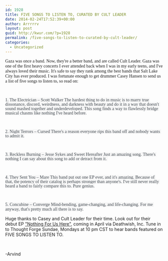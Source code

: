 ```yaml
---
id: 1928
title: FIVE SONGS TO LISTEN TO, CURATED BY CULT LEADER
date: 2014-02-24T17:52:39+00:00
author: Arrrrrv
layout: post
guid: http://kwur.com/?p=1928
permalink: /five-songs-to-listen-to-curated-by-cult-leader/
categories:
  - Uncategorized
---
```

<div class="pf-content">
  <p>
    <span style="font-size:14px;"><span style="font-family:times new roman,times,serif;">Gaza was once a band. Now, they're a better band, and are called Cult Leader. Gaza was one of the first heavy concerts I ever attended&nbsp;back when I was in my early teens, and I've always loved their music. It's safe to say they rank among the best bands that Salt Lake City has ever produced.&nbsp;I was fortunate enough to get drummer Casey Hansen to send us a list of five songs to listen to, so read on:</span></span>
  </p>
  
  <p>
    &nbsp;
  </p>
  
  <p>
    <span style="font-size:14px;"><span style="font-family:times new roman,times,serif;"><span style="color: rgb(62, 69, 76); line-height: 14.079999923706055px; white-space: pre-wrap; background-color: rgb(247, 247, 247);">1. The Electrician &#8211; Scott Walker The hardest thing to do in music is to marry true dissonance, discord, weirdness, and darkness with beauty and do it in a way that doesn't sound mashed together and underdeveloped. This song finds a way to flawlessly bridge musical chasms like nothing I've heard before.</span></span></span>
  </p>
  
  <p>
    <span style="font-size:14px;"></span>
  </p>
  
  <p>
    &nbsp;
  </p>
  
  <p>
    <span style="font-size:14px;"><span style="font-family:times new roman,times,serif;"><span style="color: rgb(62, 69, 76); line-height: 14.079999923706055px; white-space: pre-wrap; background-color: rgb(247, 247, 247);">2. Night Terrors &#8211; Cursed There's a reason everyone rips this band off and nobody wants to admit it.</span></span></span>
  </p>
  
  <p>
    <span style="font-size:14px;"></span>
  </p>
  
  <p>
    &nbsp;
  </p>
  
  <p>
    <span style="font-size:14px;"><span style="font-family:times new roman,times,serif;"><span style="color: rgb(62, 69, 76); line-height: 14.079999923706055px; white-space: pre-wrap; background-color: rgb(247, 247, 247);">3. Reckless Burning &#8211; Jesse Sykes and Sweet Hereafter Just an amazing song. There's nothing I can say about this song to add or detract from it. </span></span></span>
  </p>
  
  <p>
    <span style="font-size:14px;"></span>
  </p>
  
  <p>
    &nbsp;
  </p>
  
  <p>
    <span style="font-size:14px;"><span style="font-family:times new roman,times,serif;"><span style="color: rgb(62, 69, 76); line-height: 14.079999923706055px; white-space: pre-wrap; background-color: rgb(247, 247, 247);">4. They Sent You &#8211; Mare This band put out one EP ever, and it's amazing. Because of that, the potency of their catalog is perhaps stronger than anyone's. I've still never really heard a band to fairly compare this to. Pure genius.</span></span></span>
  </p>
  
  <p>
    <span style="font-size:14px;"></span>
  </p>
  
  <p>
    &nbsp;
  </p>
  
  <p>
    <span style="font-size:14px;"><span style="font-family:times new roman,times,serif;"><span style="color: rgb(62, 69, 76); line-height: 14.079999923706055px; white-space: pre-wrap; background-color: rgb(247, 247, 247);">5. Concubine &#8211; Converge Mind-bending, game-changing, and life-changing. For me anyway, that's pretty much all there is to say.</span></span></span>
  </p>
  
  <p>
    <span style="font-size:14px;"></span>
  </p>
  
  <p>
    <span style="font-size:14px;">Huge thanks to Casey and Cult Leader for their time. Look out for their debut EP <a href="http://www.deathwishinc.com/news/883/">"Nothing For Us Here"</a>, coming in April via Deathwish, Inc. Tune in to Thought Forge Sundae, Mondays at 10 pm CST to hear bands featured on FIVE SONGS TO LISTEN TO.</span>
  </p>
  
  <p>
    &nbsp;
  </p>
  
  <p>
    <span style="font-size:14px;">-Arvind</span>
  </p>
</div>